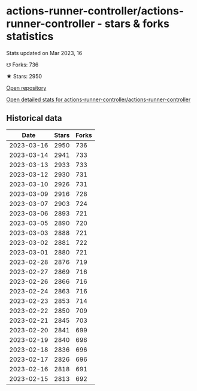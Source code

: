 # actions-runner-controller/actions-runner-controller - stars & forks statistics

Stats updated on Mar 2023, 16

☋ Forks: 736

★ Stars: 2950

[Open repository](https://github.com/actions-runner-controller/actions-runner-controller)

[Open detailed stats for actions-runner-controller/actions-runner-controller](https://reviewgithub.com/rep/actions-runner-controller/actions-runner-controller)

## Historical data
| Date | Stars | Forks |
|------|-------|-------|
| 2023-03-16 | 2950 | 736 | 
| 2023-03-14 | 2941 | 733 | 
| 2023-03-13 | 2933 | 733 | 
| 2023-03-12 | 2930 | 731 | 
| 2023-03-10 | 2926 | 731 | 
| 2023-03-09 | 2916 | 728 | 
| 2023-03-07 | 2903 | 724 | 
| 2023-03-06 | 2893 | 721 | 
| 2023-03-05 | 2890 | 720 | 
| 2023-03-03 | 2888 | 721 | 
| 2023-03-02 | 2881 | 722 | 
| 2023-03-01 | 2880 | 721 | 
| 2023-02-28 | 2876 | 719 | 
| 2023-02-27 | 2869 | 716 | 
| 2023-02-26 | 2866 | 716 | 
| 2023-02-24 | 2863 | 716 | 
| 2023-02-23 | 2853 | 714 | 
| 2023-02-22 | 2850 | 709 | 
| 2023-02-21 | 2845 | 703 | 
| 2023-02-20 | 2841 | 699 | 
| 2023-02-19 | 2840 | 696 | 
| 2023-02-18 | 2836 | 696 | 
| 2023-02-17 | 2826 | 696 | 
| 2023-02-16 | 2818 | 691 | 
| 2023-02-15 | 2813 | 692 | 

